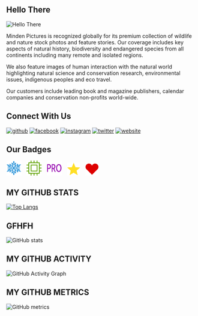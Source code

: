 ## Hello There
![Hello There](https://t3.ftcdn.net/jpg/02/37/57/40/360_F_237574042_UUqnYdNfjWZMdCoZuvsZmHcfDCmC36nN.jpg)


Minden Pictures is recognized globally for its premium collection of wildlife and nature stock photos and feature stories. Our coverage includes key aspects of natural history, biodiversity and endangered species from all continents including many remote and isolated regions.

We also feature images of human interaction with the natural world highlighting natural science and conservation research, environmental issues, indigenous peoples and eco travel. 

 Our customers include leading book and magazine publishers, calendar companies and conservation non-profits world-wide. 



## Connect With Us <br>
[<img src='https://cdn.jsdelivr.net/npm/simple-icons@3.0.1/icons/github.svg' alt='github' height='40'>](https://github.com/callrob68)  [<img src='https://cdn.jsdelivr.net/npm/simple-icons@3.0.1/icons/facebook.svg' alt='facebook' height='40'>](https://www.facebook.com/pg/MindenPictures/photos)  [<img src='https://cdn.jsdelivr.net/npm/simple-icons@3.0.1/icons/instagram.svg' alt='instagram' height='40'>](https://www.instagram.com/minden_pictures//)  [<img src='https://cdn.jsdelivr.net/npm/simple-icons@3.0.1/icons/twitter.svg' alt='twitter' height='40'>](https://twitter.com/mindenpictures)  [<img src='https://cdn.jsdelivr.net/npm/simple-icons@3.0.1/icons/icloud.svg' alt='website' height='40'>](https://www.mindenpictures.com/)  


## Our Badges <br>
<a href='https://archiveprogram.github.com/'><img src='https://raw.githubusercontent.com/acervenky/animated-github-badges/master/assets/acbadge.gif' width='40' height='40'></a> <a href='https://docs.github.com/en/developers'><img src='https://raw.githubusercontent.com/acervenky/animated-github-badges/master/assets/devbadge.gif' width='40' height='40'></a> <a href='https://github.com/pricing'><img src='https://raw.githubusercontent.com/acervenky/animated-github-badges/master/assets/pro.gif' width='40' height='40'></a> <a href='https://stars.github.com/'><img src='https://raw.githubusercontent.com/acervenky/animated-github-badges/master/assets/starbadge.gif' width='35' height='35'></a> <a href='https://docs.github.com/en/github/supporting-the-open-source-community-with-github-sponsors'><img src='https://raw.githubusercontent.com/acervenky/animated-github-badges/master/assets/sponsorbadge.gif' width='35' height='35'></a> 


## MY GITHUB STATS <br>
[![Top Langs](https://github-readme-stats.vercel.app/api/top-langs/?username=callrob68)](https://github.com/anuraghazra/github-readme-stats)


## GFHFH <br>
![GitHub stats](https://github-readme-stats.vercel.app/api?username=callrob68&show_icons=true&count_private=true)  


## MY GITHUB ACTIVITY <br>
![GitHub Activity Graph](https://activity-graph.herokuapp.com/graph?username=callrob68)  


## MY GITHUB METRICS <br>
![GitHub metrics](https://metrics.lecoq.io/callrob68)  

